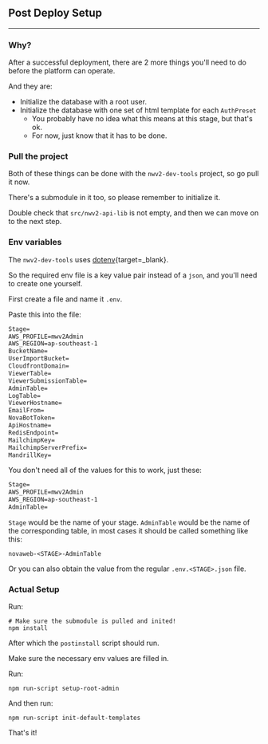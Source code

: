 ## Post Deploy Setup

---

### Why?

After a successful deployment, there are 2 more things you'll need to do before the platform can
operate.

And they are:

- Initialize the database with a root user.
- Initialize the database with one set of html template for each `AuthPreset`
    - You probably have no idea what this means at this stage, but that's ok.
    - For now, just know that it has to be done.

### Pull the project

Both of these things can be done with the `nwv2-dev-tools` project, so go pull it now.

There's a submodule in it too, so please remember to initialize it.

Double check that `src/nwv2-api-lib` is not empty, and then we can move on to the next step.

### Env variables

The `nwv2-dev-tools` uses [dotenv](https://www.npmjs.com/package/dotenv){target=_blank}.

So the required env file is a key value pair instead of a `json`, and you'll need to create one
yourself.

First create a file and name it `.env`.

Paste this into the file:

```txt
Stage=
AWS_PROFILE=mwv2Admin
AWS_REGION=ap-southeast-1
BucketName=
UserImportBucket=
CloudfrontDomain=
ViewerTable=
ViewerSubmissionTable=
AdminTable=
LogTable=
ViewerHostname=
EmailFrom=
NovaBotToken=
ApiHostname=
RedisEndpoint=
MailchimpKey=
MailchimpServerPrefix=
MandrillKey=
```

You don't need all of the values for this to work, just these:

```txt
Stage=
AWS_PROFILE=mwv2Admin
AWS_REGION=ap-southeast-1
AdminTable=
```

`Stage` would be the name of your stage.
`AdminTable` would be the name of the corresponding table, in most cases it should be called
something like this:

`novaweb-<STAGE>-AdminTable`

Or you can also obtain the value from the regular `.env.<STAGE>.json` file.

### Actual Setup

Run:

```shell
# Make sure the submodule is pulled and inited!
npm install
```

After which the `postinstall` script should run.

Make sure the necessary env values are filled in. 

Run:

```shell
npm run-script setup-root-admin
```

And then run:

```shell
npm run-script init-default-templates
```

That's it!
